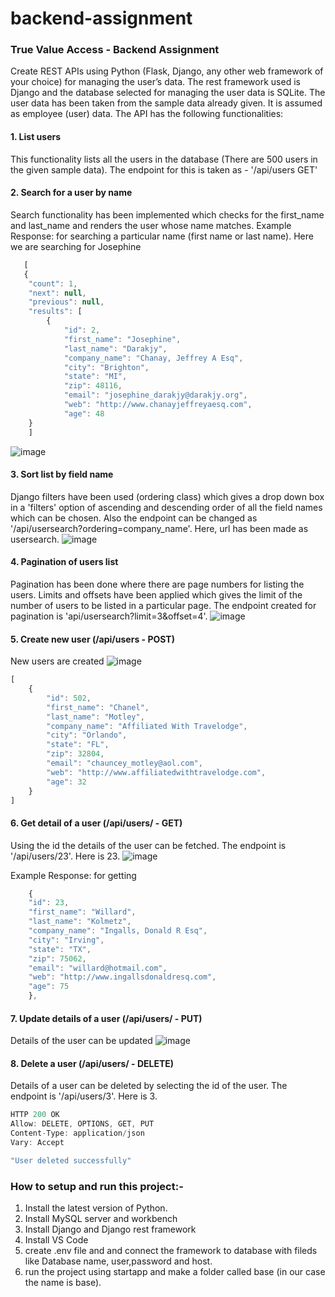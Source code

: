 
# backend-assignment
### True Value Access - Backend Assignment
Create REST APIs using Python (Flask, Django, any other web framework of your choice) for managing the user’s data.
The rest framework used is Django and the database selected for managing the user data is SQLite. 
The user data has been taken from the sample data already given. It is assumed as employee (user) data. 
The API has the following functionalities:

#### 1. List users 
This functionality lists all the users in the database (There are 500 users in the given sample data). The endpoint for this is taken as - '/api/users GET'

#### 2. Search for a user by name 
Search functionality has been implemented which checks for the first_name and last_name and renders the user whose name matches.
Example Response: for searching a particular name (first name or last name). Here we are searching for Josephine
```js
   [
   {
    "count": 1,
    "next": null,
    "previous": null,
    "results": [
        {
            "id": 2,
            "first_name": "Josephine",
            "last_name": "Darakjy",
            "company_name": "Chanay, Jeffrey A Esq",
            "city": "Brighton",
            "state": "MI",
            "zip": 48116,
            "email": "josephine_darakjy@darakjy.org",
            "web": "http://www.chanayjeffreyaesq.com",
            "age": 48
    }
    ]
```

![image](https://user-images.githubusercontent.com/83527617/190898445-86ab0966-2866-441c-9267-d74f258abda6.png)


#### 3. Sort list by field name
Django filters have been used (ordering class) which gives a drop down box in a 'filters' option of ascending and descending order of all the field names which can be chosen. Also the endpoint can be changed as '/api/usersearch?ordering=company_name'. Here, url has been made as usersearch.
![image](https://user-images.githubusercontent.com/83527617/190898851-83ece6a0-7fb4-4bdc-a4ed-8b8c3d906894.png)


#### 4. Pagination of users list 
Pagination has been done where there are page numbers for listing the users. Limits and offsets have been applied which gives the limit of the number of users to be listed in a particular page. The endpoint created for pagination is 'api/usersearch?limit=3&offset=4'.
![image](https://user-images.githubusercontent.com/83527617/190898828-c6aedbf7-06cf-4799-a29b-44e0bf08928a.png)

 
#### 5. Create new user (/api/users - POST) 
New users are created
![image](https://user-images.githubusercontent.com/83527617/190898747-142c6d09-5c47-4a3e-bf1d-d868d45f87a4.png)
```js
[
    {
        "id": 502,
        "first_name": "Chanel",
        "last_name": "Motley",
        "company_name": "Affiliated With Travelodge",
        "city": "Orlando",
        "state": "FL",
        "zip": 32804,
        "email": "chauncey_motley@aol.com",
        "web": "http://www.affiliatedwithtravelodge.com",
        "age": 32
    }
]
```

#### 6. Get detail of a user (/api/users/ - GET) 
Using the id the details of the user can be fetched. The endpoint is '/api/users/23'. Here <id> is 23. 
![image](https://user-images.githubusercontent.com/83527617/190898957-f10a60f8-249e-4e5a-994b-c1dd330480df.png)

Example Response: for getting 
```js
    {
    "id": 23,
    "first_name": "Willard",
    "last_name": "Kolmetz",
    "company_name": "Ingalls, Donald R Esq",
    "city": "Irving",
    "state": "TX",
    "zip": 75062,
    "email": "willard@hotmail.com",
    "web": "http://www.ingallsdonaldresq.com",
    "age": 75
    },
```

#### 7. Update details of a user (/api/users/ - PUT) 
Details of the user can be updated
![image](https://user-images.githubusercontent.com/83527617/190898903-baa09fdf-2dae-49e1-a4e4-a46a4125100f.png)


#### 8. Delete a user (/api/users/ - DELETE) 
Details of a user can be deleted by selecting the id of the user. The endpoint is '/api/users/3'. Here <id> is 3. 
```js
HTTP 200 OK
Allow: DELETE, OPTIONS, GET, PUT
Content-Type: application/json
Vary: Accept

"User deleted successfully"
```

### How to setup and run this project:-
1) Install the latest version of Python. 
2) Install MySQL server and workbench 
3) Install Django and Django rest framework
4) Install VS Code 
5) create .env file and and connect the framework to database with fileds like Database name, user,password and host.
6) run the project using startapp and make a folder called base (in our case the name is base).

